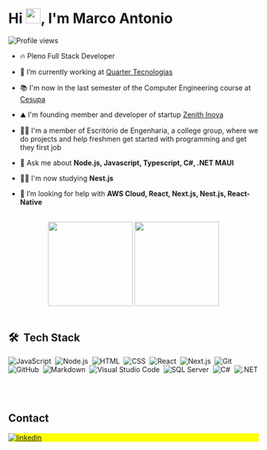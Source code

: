 <h1 align="left">Hi <img src="https://raw.githubusercontent.com/kaueMarques/kaueMarques/master/hi.gif" height="30px">, I'm Marco Antonio</h1>
<p align="left"> <img src="https://komarev.com/ghpvc/?username=marcoan20&color=blueviolet" alt="Profile views" /> </p>

- 🔥 Pleno Full Stack Developer

- 🔭 I’m currently working at [Quarter Tecnologias](https://quarter-tecnologia.negocio.site/)

- 📚 I'm now in the last semester of the Computer Engineering course at [Cesupa](https://www.cesupa.br)

- ⛰️ I'm founding member and developer of startup [Zenith Inova](https://www.zenithinova.com.br/)

- 👨‍🏫 I'm a member of Escritório de Engenharia, a college group, where we do projects and help freshmen get started with programming and get they first job

- 💬 Ask me about **Node.js, Javascript, Typescript, C#, .NET MAUI**

- 👨‍💻 I'm now studying **Nest.js**

- 🤔 I’m looking for help with **AWS Cloud, React, Next.js, Nest.js, React-Native**

<!-- - 👨‍💻 More at  -->

<br>
<div align="center">
  <picture>
  <source 
    srcset="https://github-readme-stats.vercel.app/api?username=marcoan20&show_icons=true&theme=dark"
    media="(prefers-color-scheme: dark)"
  />
  <source
    srcset="https://github-readme-stats.vercel.app/api?username=marcoan20&show_icons=true"
    media="(prefers-color-scheme: light), (prefers-color-scheme: no-preference)"
  />
  <img height="170rem" src="https://github-readme-stats.vercel.app/api?username=marcoan20&show_icons=true" />
  </picture>
  <picture>
  <source 
    srcset="https://github-readme-stats.vercel.app/api/top-langs/?username=marcoan20&layout=compact&theme=dark&langs_count=10"
    media="(prefers-color-scheme: dark)"
  />
  <source
    srcset="https://github-readme-stats.vercel.app/api/top-langs/?username=marcoan20&layout=compact&langs_count=10"
    media="(prefers-color-scheme: light), (prefers-color-scheme: no-preference)"
  />
  <img height="170rem" src="https://github-readme-stats.vercel.app/api/top-langs/?username=marcoan20&layout=compact&langs_count=10" />
  </picture>
</div>
<br>

## 🛠 &nbsp;Tech Stack

![JavaScript](https://img.shields.io/badge/-JavaScript-05122A?style=flat&logo=javascript)&nbsp;
![Node.js](https://img.shields.io/badge/-Node.js-05122A?style=flat&logo=node.js)&nbsp;
![HTML](https://img.shields.io/badge/-HTML-05122A?style=flat&logo=HTML5)&nbsp;
![CSS](https://img.shields.io/badge/-CSS-05122A?style=flat&logo=CSS3&logoColor=1572B6)&nbsp;
![React](https://img.shields.io/badge/-React-05122A?style=flat&logo=react)&nbsp;
![Next.js](https://img.shields.io/badge/-Next.js-05122A?style=flat&logo=Next.js)&nbsp;
![Git](https://img.shields.io/badge/-Git-05122A?style=flat&logo=git)&nbsp;
![GitHub](https://img.shields.io/badge/-GitHub-05122A?style=flat&logo=github)&nbsp;
![Markdown](https://img.shields.io/badge/-Markdown-05122A?style=flat&logo=markdown)&nbsp;
![Visual Studio Code](https://img.shields.io/badge/-Visual%20Studio%20Code-05122A?style=flat&logo=visual-studio-code&logoColor=007ACC)&nbsp;
![SQL Server](https://img.shields.io/badge/-SQL%20Server-05122A?style=flat&logo=Microsoft%20SQL%20Server)&nbsp;
![C#](https://img.shields.io/badge/-CSharp-05122A?style=flat&logo=C%20Sharp)&nbsp;
![.NET](https://img.shields.io/badge/-.NET-05122A?style=flat&logo=.NET)&nbsp;

<br>

## Contact

<p align="left" style="background:yellow">
<a href="https://www.linkedin.com/in/marcopierozan" target="_blank">
  <img align="center" src="https://img.shields.io/badge/-marcopierozan-05122A?style=flat&logo=linkedin" alt="linkedin"/>
</a>
</p>
